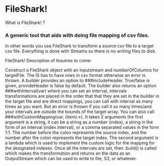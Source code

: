 # FileShark!
What is FileShark! ?

### A generic tool that aids with doing file mapping of csv files.

In other words you use FileShark to transform a source csv file to a target csv file. Everything is done with Streams so
there is no writing files to disk.


FileShark! Description of feautres to come:

Construct a FileShark object with an Inputstream and  numberOfColumns for targetFile. 
The IS has to have rows in csv format otherwise an error is thrown.
A builder provides an option to ###includeHeader. True/false is given, provideHeader is false by default.
The builder also returns an option ###withInterval(var) where you can set an interval, intervals transformations are placed in the order that that they are set in the builder in the target file and are direct mappings, you can call with interval as many times as you want. But an error is thrown if you call it so many times/and your intervals are outside the bounds of the target array. You can also call ###withCustomMapping(var, (item)->). It takes 2 arguments the first argument is a string, it can be a string as a number (index), a string in the form of an interval (index interval), or a comma separated values in the form 1:1. The number before the colon represents the source index, and the number after the colon represents the target index. The second argument is a lambda which is used to implement the custom logic for the mapping for the designated indexes. Once all the intervals are set, then .build() is called which makes the transformation and returns an the data as an OutputStream which can be used to write to file, S3, or whatever. 
